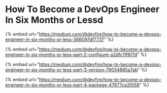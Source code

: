 # How To Become a DevOps Engineer In Six Months or Lessd



{% embed url="https://medium.com/@devfire/how-to-become-a-devops-engineer-in-six-months-or-less-366097df7737" %}

{% embed url="https://medium.com/@devfire/how-to-become-a-devops-engineer-in-six-months-or-less-part-2-configure-a2dfc11f6f7d" %}

{% embed url="https://medium.com/@devfire/how-to-become-a-devops-engineer-in-six-months-or-less-part-3-version-76034885a7ab" %}

{% embed url="https://medium.com/@devfire/how-to-become-a-devops-engineer-in-six-months-or-less-part-4-package-47677ca2f058" %}



